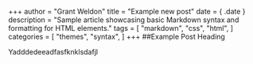 +++
author = "Grant Weldon"
title = "Example new post"
date = { .date }
description = "Sample article showcasing basic Markdown syntax and formatting for HTML elements."
tags = [
    "markdown",
    "css",
    "html",
]
categories = [
    "themes",
    "syntax",
]
+++
##Example Post Heading

Yadddedeeadfasfknklsdafjl
